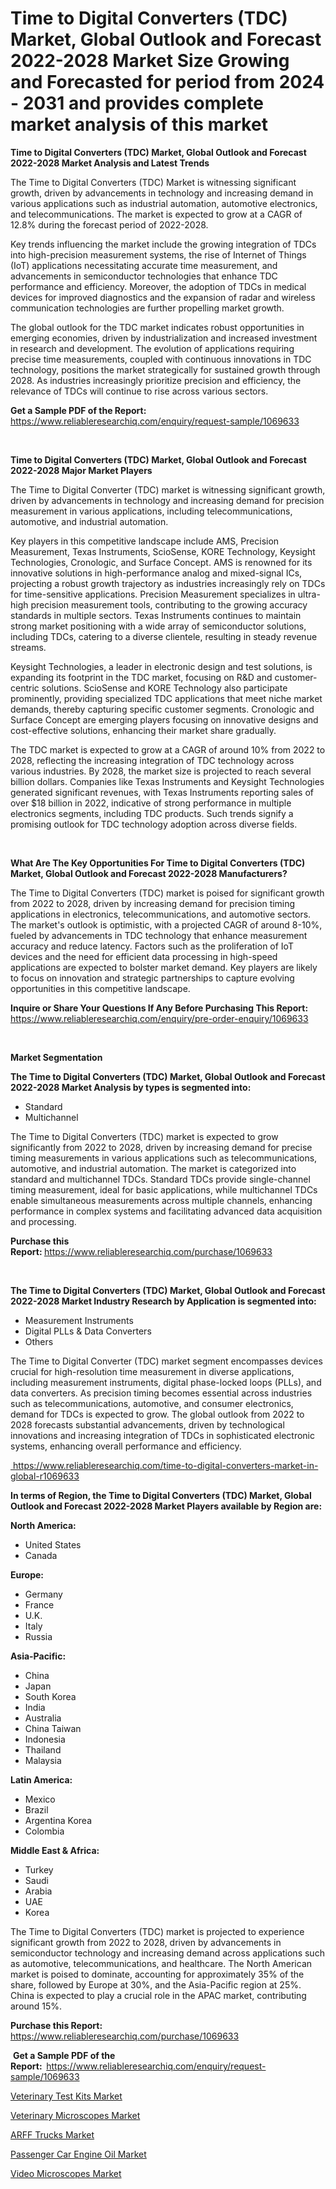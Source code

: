 <p><h1>Time to Digital Converters (TDC) Market, Global Outlook and Forecast 2022-2028 Market Size Growing and Forecasted for period from 2024 - 2031 and provides complete market analysis of this market</h1></p><p><strong>Time to Digital Converters (TDC) Market, Global Outlook and Forecast 2022-2028 Market Analysis and Latest Trends</strong></p>
<p><p>The Time to Digital Converters (TDC) Market is witnessing significant growth, driven by advancements in technology and increasing demand in various applications such as industrial automation, automotive electronics, and telecommunications. The market is expected to grow at a CAGR of 12.8% during the forecast period of 2022-2028. </p><p>Key trends influencing the market include the growing integration of TDCs into high-precision measurement systems, the rise of Internet of Things (IoT) applications necessitating accurate time measurement, and advancements in semiconductor technologies that enhance TDC performance and efficiency. Moreover, the adoption of TDCs in medical devices for improved diagnostics and the expansion of radar and wireless communication technologies are further propelling market growth.</p><p>The global outlook for the TDC market indicates robust opportunities in emerging economies, driven by industrialization and increased investment in research and development. The evolution of applications requiring precise time measurements, coupled with continuous innovations in TDC technology, positions the market strategically for sustained growth through 2028. As industries increasingly prioritize precision and efficiency, the relevance of TDCs will continue to rise across various sectors.</p></p>
<p><strong>Get a Sample PDF of the Report:&nbsp;</strong> <a href="https://www.reliableresearchiq.com/enquiry/request-sample/1069633">https://www.reliableresearchiq.com/enquiry/request-sample/1069633</a></p>
<p>&nbsp;</p>
<p><strong>Time to Digital Converters (TDC) Market, Global Outlook and Forecast 2022-2028 Major Market Players</strong></p>
<p><p>The Time to Digital Converter (TDC) market is witnessing significant growth, driven by advancements in technology and increasing demand for precision measurement in various applications, including telecommunications, automotive, and industrial automation. </p><p>Key players in this competitive landscape include AMS, Precision Measurement, Texas Instruments, ScioSense, KORE Technology, Keysight Technologies, Cronologic, and Surface Concept. AMS is renowned for its innovative solutions in high-performance analog and mixed-signal ICs, projecting a robust growth trajectory as industries increasingly rely on TDCs for time-sensitive applications. Precision Measurement specializes in ultra-high precision measurement tools, contributing to the growing accuracy standards in multiple sectors. Texas Instruments continues to maintain strong market positioning with a wide array of semiconductor solutions, including TDCs, catering to a diverse clientele, resulting in steady revenue streams.</p><p>Keysight Technologies, a leader in electronic design and test solutions, is expanding its footprint in the TDC market, focusing on R&D and customer-centric solutions. ScioSense and KORE Technology also participate prominently, providing specialized TDC applications that meet niche market demands, thereby capturing specific customer segments. Cronologic and Surface Concept are emerging players focusing on innovative designs and cost-effective solutions, enhancing their market share gradually.</p><p>The TDC market is expected to grow at a CAGR of around 10% from 2022 to 2028, reflecting the increasing integration of TDC technology across various industries. By 2028, the market size is projected to reach several billion dollars. Companies like Texas Instruments and Keysight Technologies generated significant revenues, with Texas Instruments reporting sales of over $18 billion in 2022, indicative of strong performance in multiple electronics segments, including TDC products. Such trends signify a promising outlook for TDC technology adoption across diverse fields.</p></p>
<p>&nbsp;</p>
<p><strong>What Are The Key Opportunities For Time to Digital Converters (TDC) Market, Global Outlook and Forecast 2022-2028 Manufacturers?</strong></p>
<p><p>The Time to Digital Converters (TDC) market is poised for significant growth from 2022 to 2028, driven by increasing demand for precision timing applications in electronics, telecommunications, and automotive sectors. The market's outlook is optimistic, with a projected CAGR of around 8-10%, fueled by advancements in TDC technology that enhance measurement accuracy and reduce latency. Factors such as the proliferation of IoT devices and the need for efficient data processing in high-speed applications are expected to bolster market demand. Key players are likely to focus on innovation and strategic partnerships to capture evolving opportunities in this competitive landscape.</p></p>
<p><strong>Inquire or Share Your Questions If Any Before Purchasing This Report:</strong> <a href="https://www.reliableresearchiq.com/enquiry/pre-order-enquiry/1069633">https://www.reliableresearchiq.com/enquiry/pre-order-enquiry/1069633</a></p>
<p>&nbsp;</p>
<p><strong>Market Segmentation</strong></p>
<p><strong>The Time to Digital Converters (TDC) Market, Global Outlook and Forecast 2022-2028 Market Analysis by types is segmented into:</strong></p>
<p><ul><li>Standard</li><li>Multichannel</li></ul></p>
<p><p>The Time to Digital Converters (TDC) market is expected to grow significantly from 2022 to 2028, driven by increasing demand for precise timing measurements in various applications such as telecommunications, automotive, and industrial automation. The market is categorized into standard and multichannel TDCs. Standard TDCs provide single-channel timing measurement, ideal for basic applications, while multichannel TDCs enable simultaneous measurements across multiple channels, enhancing performance in complex systems and facilitating advanced data acquisition and processing.</p></p>
<p><strong>Purchase this Report:&nbsp;</strong><a href="https://www.reliableresearchiq.com/purchase/1069633">https://www.reliableresearchiq.com/purchase/1069633</a></p>
<p>&nbsp;</p>
<p><strong>The Time to Digital Converters (TDC) Market, Global Outlook and Forecast 2022-2028 Market Industry Research by Application is segmented into:</strong></p>
<p><ul><li>Measurement Instruments</li><li>Digital PLLs & Data Converters</li><li>Others</li></ul></p>
<p><p>The Time to Digital Converter (TDC) market segment encompasses devices crucial for high-resolution time measurement in diverse applications, including measurement instruments, digital phase-locked loops (PLLs), and data converters. As precision timing becomes essential across industries such as telecommunications, automotive, and consumer electronics, demand for TDCs is expected to grow. The global outlook from 2022 to 2028 forecasts substantial advancements, driven by technological innovations and increasing integration of TDCs in sophisticated electronic systems, enhancing overall performance and efficiency.</p></p>
<p><a href="https://www.reliableresearchiq.com/time-to-digital-converters-market-in-global-r1069633">&nbsp;https://www.reliableresearchiq.com/time-to-digital-converters-market-in-global-r1069633</a></p>
<p><strong>In terms of Region, the Time to Digital Converters (TDC) Market, Global Outlook and Forecast 2022-2028 Market Players available by Region are:</strong></p>
<p>
    <p> <strong> North America: </strong>
        <ul>
            <li>United States</li>
            <li>Canada</li>
        </ul>
        </p> 
    <p> <strong> Europe: </strong>
        <ul>
            <li>Germany</li>
            <li>France</li>
            <li>U.K.</li>
            <li>Italy</li>
            <li>Russia</li>
        </ul>
        </p> 
    <p> <strong> Asia-Pacific: </strong>
        <ul>
            <li>China</li>
            <li>Japan</li>
            <li>South Korea</li>
            <li>India</li>
            <li>Australia</li>
            <li>China Taiwan</li>
            <li>Indonesia</li>
            <li>Thailand</li>
            <li>Malaysia</li>
        </ul>
        </p> 
    <p> <strong> Latin America: </strong>
        <ul>
            <li>Mexico</li>
            <li>Brazil</li>
            <li>Argentina Korea</li>
            <li>Colombia</li>
        </ul>
        </p> 
    <p> <strong> Middle East & Africa: </strong>
        <ul>
            <li>Turkey</li>
            <li>Saudi</li>
            <li>Arabia</li>
            <li>UAE</li>
            <li>Korea</li>
        </ul>
    </p>
    </p>
<p><p>The Time to Digital Converters (TDC) market is projected to experience significant growth from 2022 to 2028, driven by advancements in semiconductor technology and increasing demand across applications such as automotive, telecommunications, and healthcare. The North American market is poised to dominate, accounting for approximately 35% of the share, followed by Europe at 30%, and the Asia-Pacific region at 25%. China is expected to play a crucial role in the APAC market, contributing around 15%.</p></p>
<p><strong>Purchase this Report: </strong><a href="https://www.reliableresearchiq.com/purchase/1069633">https://www.reliableresearchiq.com/purchase/1069633</a></p>
<p>&nbsp;<strong>Get a Sample PDF of the Report:&nbsp;&nbsp;</strong><a href="https://www.reliableresearchiq.com/enquiry/request-sample/1069633">https://www.reliableresearchiq.com/enquiry/request-sample/1069633</a></p>
<p><strong></strong></p>
<p><p><a href="https://www.linkedin.com/pulse/global-veterinary-test-kits-industry-analysis-report-market-2p97e?trackingId=FissCWBWSCavqgYcZ8t%2BWw%3D%3D">Veterinary Test Kits Market</a></p><p><a href="https://www.linkedin.com/pulse/evaluating-global-veterinary-microscopes-market-trends-growth-fjbge?trackingId=swYogUa0RMa6e7zlxsYSSw%3D%3D">Veterinary Microscopes Market</a></p><p><a href="https://www.linkedin.com/pulse/arff-trucks-market-share-size-trends-industry-analysis-report-type-end-qhk6e?trackingId=9ofpVSGYT1KRu05VWpSQ9g%3D%3D">ARFF Trucks Market</a></p><p><a href="https://www.linkedin.com/pulse/passenger-car-engine-oil-market-research-report-forecast-sgd3e?trackingId=Ir%2FmU9YOTreX4U%2FBjAerVA%3D%3D">Passenger Car Engine Oil Market</a></p><p><a href="https://www.linkedin.com/pulse/video-microscopes-market-size-share-growth-analysis-type-ezxye?trackingId=7G0HMuwHR4OHKTFpwHRE6w%3D%3D">Video Microscopes Market</a></p></p>